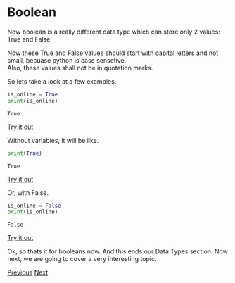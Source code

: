 # Boolean

Now boolean is a really different data type which can store only 2 values: True and False.

Now these True and False values should start with capital letters and not small, becuase python is case sensetive.  
Also, these values shall not be in quotation marks.

So lets take a look at a few examples.
```python
is_online = True
print(is_online)
```
```
True
```
[Try it out](https://onlinegdb.com/HkpRG1n5P)

Without variables, it will be like.
```python
print(True)
```
```
True
```
[Try it out](https://onlinegdb.com/BkZWXk29P)

Or, with False.
```python
is_online = False
print(is_online)
```
```
False
```
[Try it out](https://onlinegdb.com/Bk4UXyn9P)

Ok, so thats it for booleans now. And this ends our Data Types section. Now next, we are going to cover a very interesting topic.

[Previous](float.md)
[Next](../user_input.md)